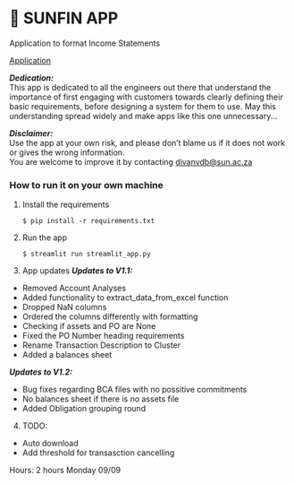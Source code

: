 # 🎈 SUNFIN APP

Application to format Income Statements

[Application](https://blank-app-awq6au0oktk.streamlit.app/)

**_Dedication:_**  
This app is dedicated to all the engineers out there that understand the importance of first engaging with customers towards clearly defining their basic requirements, 
before designing a system for them to use. May this understanding spread widely and make apps like this one unnecessary...  

**_Disclaimer:_**  
Use the app at your own risk, and please don’t blame us if it does not work or gives the wrong information.  
You are welcome to improve it by contacting divanvdb@sun.ac.za 

### How to run it on your own machine

1. Install the requirements

   ```
   $ pip install -r requirements.txt
   ```

2. Run the app

   ```
   $ streamlit run streamlit_app.py
   ```

3. App updates 
**_Updates to V1.1:_**  
- Removed Account Analyses  
- Added functionality to extract_data_from_excel function  
- Dropped NaN columns  
- Ordered the columns differently with formatting  
- Checking if assets and PO are None  
- Fixed the PO Number heading requirements  
- Rename Transaction Description to Cluster  
- Added a balances sheet

**_Updates to V1.2:_**  
- Bug fixes regarding BCA files with no possitive commitments
- No balances sheet if there is no assets file
- Added Obligation grouping round 

4. TODO:
- Auto download
- Add threshold for transasction cancelling 

Hours:
2 hours Monday 09/09
